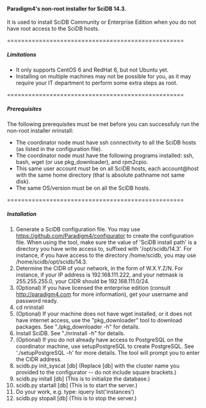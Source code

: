 #### Paradigm4's non-root installer for SciDB 14.3. ####

It is used to install SciDB Community or Enterprise Edition when you do not have root access to the SciDB hosts.

==================================================
##### Limitations #####

* It only supports CentOS 6 and RedHat 6, but not Ubuntu yet.
* Installing on multiple machines may not be possible for you, as it may require your IT department to perform some extra steps as root.

==================================================
##### Prerequisites #####

The following prerequisites must be met before you can successfuly run the non-root installer nrinstall:

* The coordinator node must have ssh connectivity to all the SciDB hosts (as listed in the configuration file).
* The coordinator node must have the following programs installed: ssh, bash, wget (or use pkg_downloader), and rpm2cpio.
* This same user account must be on all SciDB hosts, each account@host with the same home directory (that is absolute pathname not same disk).
* The same OS/version must be on all the SciDB hosts.

==================================================
##### Installation #####

1. Generate a SciDB configuration file. You may use https://github.com/Paradigm4/configurator to create the configuration file. When using the tool, make sure the value of 'SciDB install path' is a directory you have write access to, suffixed with '/opt/scidb/14.3'. For instance, if you have access to the directory /home/scidb, you may use /home/scidb/opt/scidb/14.3. 
2. Determine the CIDR of your network, in the form of W.X.Y.Z/N. For instance, if your IP address is 192.168.111.222, and your netmask is 255.255.255.0, your CIDR should be 192.168.111.0/24.
3. (Optional) If you have licensed the enterprise edition (consult http://paradigm4.com for more information), get your username and password ready.
4. cd nrinstall
5. (Optional) If your machine does not have wget installed, or it does not have internet access, use the "pkg_downloader" tool to download packages. See "./pkg_downloader -h" for details.
6. Install SciDB. See "./nrinstall -h" for details.
7. (Optional) If you do not already have access to PostgreSQL on the coordinator machine, use setupPostgreSQL to create PostgreSQL. See './setupPostgreSQL -h' for more details. The tool will prompt you to enter the CIDR address.
8. scidb.py init_syscat [db]   (Replace [db] with the cluster name you provided to the configurator -- do not include square brackets.)
9. scidb.py initall [db]    (This is to initialize the database.)
10. scidb.py startall [db]    (This is to start the server.)
11. Do your work, e.g. type: iquery list('instances')
12. scidb.py stopall [db]   (This is to stop the server.)

